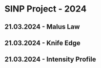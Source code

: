 # SINP Project - 2024

## 21.03.2024 - Malus Law

## 21.03.2024 - Knife Edge 

## 21.03.2024 - Intensity Profile

